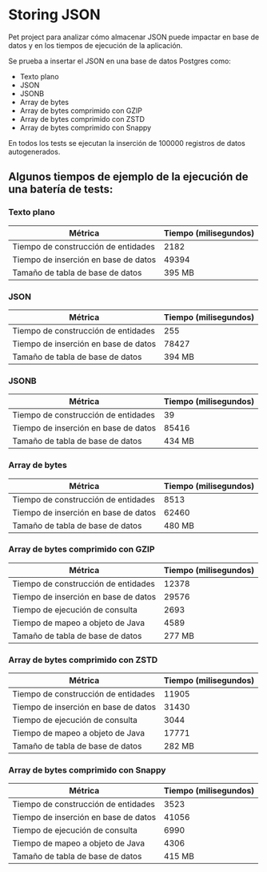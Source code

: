 # Storing JSON

Pet project para analizar cómo almacenar JSON puede impactar en base de datos y en los tiempos de ejecución
de la aplicación.

Se prueba a insertar el JSON en una base de datos Postgres como:
* Texto plano
* JSON
* JSONB
* Array de bytes
* Array de bytes comprimido con GZIP
* Array de bytes comprimido con ZSTD
* Array de bytes comprimido con Snappy

En todos los tests se ejecutan la inserción de 100000 registros de datos autogenerados.

## Algunos tiempos de ejemplo de la ejecución de una batería de tests:

### Texto plano
| Métrica                              | Tiempo (milisegundos) |
|--------------------------------------|-----------------------|
| Tiempo de construcción de entidades  | 2182                  |
| Tiempo de inserción en base de datos | 49394                 |
| Tamaño de tabla de base de datos     | 395 MB                |

### JSON
| Métrica                              | Tiempo (milisegundos) |
|--------------------------------------|-----------------------|
| Tiempo de construcción de entidades  | 255                   |
| Tiempo de inserción en base de datos | 78427                 |
| Tamaño de tabla de base de datos     | 394 MB                |

### JSONB
| Métrica                              | Tiempo (milisegundos) |
|--------------------------------------|-----------------------|
| Tiempo de construcción de entidades  | 39                    |
| Tiempo de inserción en base de datos | 85416                 |
| Tamaño de tabla de base de datos     | 434 MB                |

### Array de bytes
| Métrica                              | Tiempo (milisegundos) |
|--------------------------------------|-----------------------|
| Tiempo de construcción de entidades  | 8513                  |
| Tiempo de inserción en base de datos | 62460                 |
| Tamaño de tabla de base de datos     | 480 MB                |

### Array de bytes comprimido con GZIP
| Métrica                              | Tiempo (milisegundos) |
|--------------------------------------|-----------------------|
| Tiempo de construcción de entidades  | 12378                 |
| Tiempo de inserción en base de datos | 29576                 |
| Tiempo de ejecución de consulta      | 2693                  |
| Tiempo de mapeo a objeto de Java     | 4589                  |
| Tamaño de tabla de base de datos     | 277 MB                |

### Array de bytes comprimido con ZSTD
| Métrica                              | Tiempo (milisegundos) |
|--------------------------------------|-----------------------|
| Tiempo de construcción de entidades  | 11905                 |
| Tiempo de inserción en base de datos | 31430                 |
| Tiempo de ejecución de consulta      | 3044                  |
| Tiempo de mapeo a objeto de Java     | 17771                 |
| Tamaño de tabla de base de datos     | 282 MB                |


### Array de bytes comprimido con Snappy
| Métrica                              | Tiempo (milisegundos) |
|--------------------------------------|-----------------------|
| Tiempo de construcción de entidades  | 3523                  |
| Tiempo de inserción en base de datos | 41056                 |
| Tiempo de ejecución de consulta      | 6990                  |
| Tiempo de mapeo a objeto de Java     | 4306                  |
| Tamaño de tabla de base de datos     | 415 MB                |
